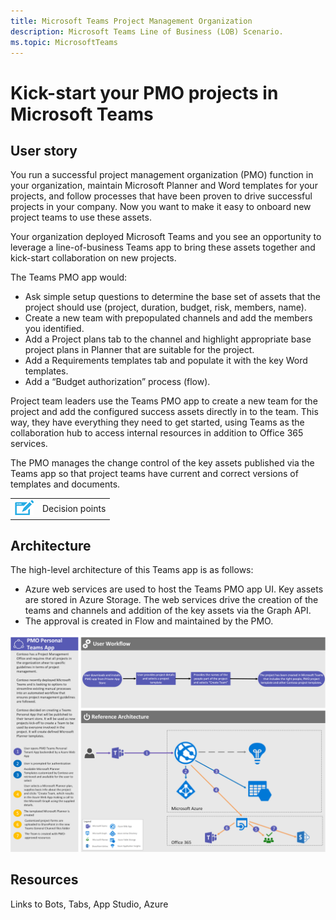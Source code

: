 ```yaml
---
title: Microsoft Teams Project Management Organization
description: Microsoft Teams Line of Business (LOB) Scenario.
ms.topic: MicrosoftTeams
---
```





# Kick-start your PMO projects in Microsoft Teams

## User story

You run a successful project management organization (PMO) function in your organization, maintain Microsoft Planner and Word templates for your projects, and follow processes that have been proven to drive successful projects in your company. Now you want to make it easy to onboard new project teams to use these assets.

Your organization deployed Microsoft Teams and you see an opportunity to leverage a line-of-business Teams app to bring these assets together and kick-start collaboration on new projects.

The Teams PMO app would:

-   Ask simple setup questions to determine the base set of assets that the project should use (project, duration, budget, risk, members, name).
-   Create a new team with prepopulated channels and add the members you identified. 
-   Add a Project plans tab to the channel and highlight appropriate base project plans in Planner that are suitable for the project.
-   Add a Requirements templates tab and populate it with the key Word templates. 
-   Add a “Budget authorization” process (flow).

Project team leaders use the Teams PMO app to create a new team for the project and add the configured success assets directly in to the team. This way, they have everything they need to get started, using Teams as the collaboration hub to access internal resources in addition to Office 365 services.

The PMO manages the change control of the key assets published via the Teams app so that project teams have current and correct versions of templates and documents.

|         |         |
|---------|---------|
|<img src="../assets/images/lob/audio_conferencing_image7.png" /><br>|Decision points|<ul><li>Which internal PMO resources does your PMO want to include in such an app?</li><li>Have you started to use Planner to manage your projects?</li></ul>|


## Architecture

The high-level architecture of this Teams app is as follows:

-   Azure web services are used to host the Teams PMO app UI. Key assets are stored in Azure Storage. The web services drive the creation of the teams and channels and addition of the key assets via the Graph API.
-   The approval is created in Flow and maintained by the PMO.

<img src="../assets/images/app-scenarios/pmo-scenario-architecture.png">

## Resources

Links to Bots, Tabs, App Studio, Azure 
